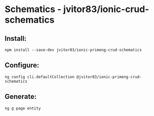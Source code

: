 # Schematics - jvitor83/ionic-crud-schematics

## Install:
```
npm install --save-dev jvitor83/ionic-primeng-crud-schematics
```

## Configure:
```
ng config cli.defaultCollection @jvitor83/ionic-primeng-crud-schematics
```

## Generate:
```
ng g page entity
```

